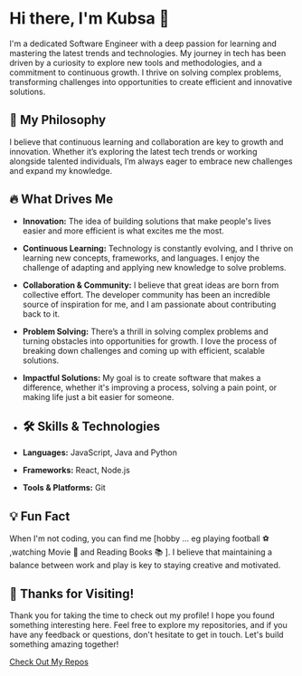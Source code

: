 # Hi there, I'm Kubsa 👋

I'm a dedicated Software Engineer with a deep passion for learning and mastering the latest trends and technologies. My journey in tech has been driven by a curiosity to explore new tools and methodologies, and a commitment to continuous growth. I thrive on solving complex problems, transforming challenges into opportunities to create efficient and innovative solutions.

## 🧠 My Philosophy

I believe that continuous learning and collaboration are key to growth and innovation. Whether it’s exploring the latest tech trends or working alongside talented individuals, I’m always eager to embrace new challenges and expand my knowledge.

## 🔥 What Drives Me

- **Innovation:** The idea of building solutions that make people's lives easier and more efficient is what excites me the most.
- **Continuous Learning:** Technology is constantly evolving, and I thrive on learning new concepts, frameworks, and languages. I enjoy the challenge of adapting and applying new knowledge to solve problems.
- **Collaboration & Community:** I believe that great ideas are born from collective effort. The developer community has been an incredible source of inspiration for me, and I am passionate about contributing back to it.
- **Problem Solving:** There’s a thrill in solving complex problems and turning obstacles into opportunities for growth. I love the process of breaking down challenges and coming up with efficient, scalable solutions.
- **Impactful Solutions:** My goal is to create software that makes a difference, whether it's improving a process, solving a pain point, or making life just a bit easier for someone.

- ## 🛠️ Skills & Technologies

- **Languages:** JavaScript, Java and Python
- **Frameworks:** React, Node.js
- **Tools & Platforms:** Git

## 💡 Fun Fact

When I'm not coding, you can find me [hobby ... eg playing football ⚽ ,watching Movie 🎥 and Reading Books 📚 ]. I believe that maintaining a balance between work and play is key to staying creative and motivated.


## 🙌 Thanks for Visiting!

Thank you for taking the time to check out my profile! I hope you found something interesting here. Feel free to explore my repositories, and if you have any feedback or questions, don't hesitate to get in touch. Let's build something amazing together!

[Check Out My Repos](https://github.com/kubsamelkamu)

